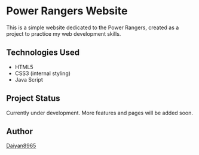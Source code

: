 # Power Rangers Website

This is a simple website dedicated to the Power Rangers, created as a project to practice my web development skills.

## Technologies Used
- HTML5
- CSS3 (internal styling)
- Java Script 

## Project Status
Currently under development. More features and pages will be added soon.

## Author
[Daiyan8965](https://github.com/Daiyan8965)
